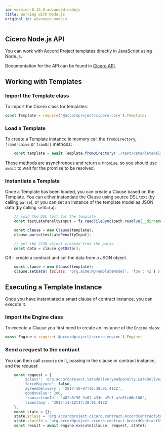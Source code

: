 ```yaml
---
id: version-0.12.0-advanced-nodejs
title: Working with Node.js
original_id: advanced-nodejs
---
```


## Cicero Node.js API

You can work with Accord Project templates directly in JavaScript using Node.js.

Documentation for the API can be found in [Cicero API](cicero-api).

## Working with Templates

### Import the Template class

To import the Cicero class for templates:

```js
const Template = require('@accordproject/cicero-core').Template;
```

### Load a Template

To create a Template instance in memory call the `fromDirectory`, `fromArchive` or `fromUrl` methods:

```js
    const template = await Template.fromDirectory('./test/data/latedeliveryandpenalty');
```

These methods are asynchronous and return a `Promise`, so you should use `await` to wait for the promise to be resolved.

### Instantiate a Template

Once a Template has been loaded, you can create a Clause based on the Template. You can either instantiate
the Clause using source DSL text (by calling `parse`), or you can set an instance of the template model 
as JSON data (by calling `setData`):

```js
    // load the DSL text for the template
    const testLatePenaltyInput = fs.readFileSync(path.resolve(__dirname, 'data/', 'sample.txt'), 'utf8');

    const clause = new Clause(template);
    clause.parse(testLatePenaltyInput);

    // get the JSON object created from the parse
    const data = clause.getData();
```

OR - create a contract and set the data from a JSON object.

```js
    const clause = new Clause(template);
    clause.setData( {$class: 'org.acme.MyTemplateModel', 'foo': 42 } );
```

## Executing a Template Instance

Once you have instantiated a smart clause of contract instance, you can execute it.

### Import the Engine class

To execute a Clause you first need to create an instance of the ``Engine`` class:

```js
const Engine = require('@accordproject/cicero-engine').Engine;
```

### Send a request to the contract

You can then call ``execute`` on it, passing in the clause or contract instance, and the request:

```js
    const request = {
        '$class': 'org.accordproject.latedeliveryandpenalty.LateDeliveryAndPenaltyRequest',
        'forceMajeure': false,
        'agreedDelivery': '2017-10-07T16:38:01.412Z',
        'goodsValue': 200,
        'transactionId': '402c8f50-9e61-433e-a7c1-afe61c06ef00',
        'timestamp': '2017-11-12T17:38:01.412Z'
    };
    const state = {};
    state.$class = 'org.accordproject.cicero.contract.AccordContractState';
    state.stateId = 'org.accordproject.cicero.contract.AccordContractState#1';
    const result = await engine.execute(clause, request, state);
```

